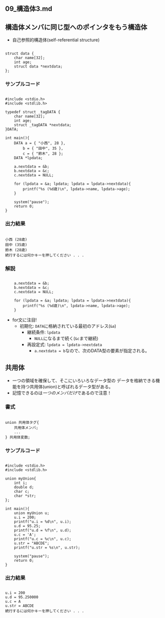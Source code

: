 09\_構造体3.md
---

## 構造体メンバに同じ型へのポインタをもう構造体

- 自己参照的構造体(self-referential structure)

```自己参照的構造体:C

struct data {
	char name[32];
	int age;
	struct data *nextdata;
};

```

### サンプルコード

```selfReferentialStructure:C

#include <stdio.h>
#include <stdlib.h>

typedef struct _tagDATA {
	char name[32];
	int age;
	struct _tagDATA *nextdata;
}DATA;

int main(){
	DATA a = { "小西", 28 },
		b = { "田中", 35 },
		c = { "鈴木", 28 };
	DATA *lpdata;

	a.nextdata = &b;
	b.nextdata = &c;
	c.nextdata = NULL;

	for (lpdata = &a; lpdata; lpdata = lpdata->nextdata){
		printf("%s (%d歳)\n", lpdata->name, lpdata->age);
	}

	system("pause");
	return 0;
}

```

### 出力結果

```output

小西 (28歳)
田中 (35歳)
鈴木 (28歳)
続行するには何かキーを押してください . . .

```

### 解説

```selfReferentialStructure.c:C

	a.nextdata = &b;
	b.nextdata = &c;
	c.nextdata = NULL;

	for (lpdata = &a; lpdata; lpdata = lpdata->nextdata){
		printf("%s (%d歳)\n", lpdata->name, lpdata->age);
	}

```

- for文に注目!
  - 初期化: `DATA`に格納されている最初のアドレス(`&a`)
	- 継続条件: `lpdata`
	  - `NULL`になるまで続く(`&c`まで継続)
	- 再設定式: `lpdata = lpdata->nextdata`
	  - `a.nextdata = b`なので、次のDATA型の要素が指定される。

## 共用体

- 一つの領域を確保して、そこにいろいろなデータ型の
  データを格納できる機能を持つ共用体(union)と呼ばれるデータ型がある。
- 記憶できるのは*一つのメンバだけ*であるので注意！

### 書式

```union:C

union 共用体タグ{
	共用体メンバ;
	...
} 共用体変数;

```

### サンプルコード

```myUnion.c:C

#include <stdio.h>
#include <stdlib.h>

union myUnion{
	int i;
	double d;
	char c;
	char *str;
};

int main(){
	union myUnion u;
	u.i = 200;
	printf("u.i = %d\n", u.i);
	u.d = 95.25;
	printf("u.d = %f\n", u.d);
	u.c = 'A';
	printf("u.c = %c\n", u.c);
	u.str = "ABCDE";
	printf("u.str = %s\n", u.str);

	system("pause");
	return 0;
}

```

### 出力結果

```output

u.i = 200
u.d = 95.250000
u.c = A
u.str = ABCDE
続行するには何かキーを押してください . . .

```
